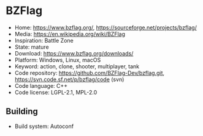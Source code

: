 # BZFlag

- Home: https://www.bzflag.org/, https://sourceforge.net/projects/bzflag/
- Media: https://en.wikipedia.org/wiki/BZFlag
- Inspiration: Battle Zone
- State: mature
- Download: https://www.bzflag.org/downloads/
- Platform: Windows, Linux, macOS
- Keyword: action, clone, shooter, multiplayer, tank
- Code repository: https://github.com/BZFlag-Dev/bzflag.git, https://svn.code.sf.net/p/bzflag/code (svn)
- Code language: C++
- Code license: LGPL-2.1, MPL-2.0

## Building

- Build system: Autoconf
